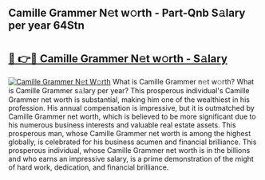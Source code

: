## Camille Grammer N𝚎t w𝚘rth - Part-Qnb S𝚊lary per year 64Stn

# <h2><a href="http://gc1jr8h.nevu.top/?p=Camille+Grammer">🔗 👉🔴 Camille Grammer N𝚎t w𝚘rth - S𝚊lary</a></h2>

[![Camille Grammer N𝚎t W𝚘rth](https://i.imgur.com/Oavwk0R.jpeg)](http://gc1jr8h.nevu.top/?p=Camille+Grammer)
What is Camille Grammer n𝚎t w𝚘rth? What is Camille Grammer s𝚊lary per year?
This prosperous individual's Camille Grammer net worth is substantial, making him one of the wealthiest in his profession. His annual compensation is impressive, but it is outmatched by Camille Grammer net worth, which is believed to be more significant due to his numerous business interests and valuable real estate assets. This prosperous man, whose Camille Grammer net worth is among the highest globally, is celebrated for his business acumen and financial brilliance. This prosperous individual, whose Camille Grammer net worth is in the billions and who earns an impressive salary, is a prime demonstration of the might of hard work, dedication, and financial brilliance.
